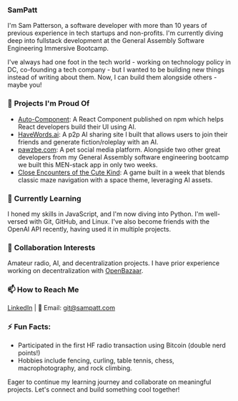 ### SamPatt

I'm Sam Patterson, a software developer with more than 10 years of previous experience in tech startups and non-profits. I'm currently diving deep into fullstack development at the General Assembly Software Engineering Immersive Bootcamp. 

I've always had one foot in the tech world - working on technology policy in DC, co-founding a tech company - but I wanted to be building new things instead of writing about them. Now, I can build them alongside others - maybe you!

### 🔭 **Projects I'm Proud Of**
  - [Auto-Component](https://github.com/TimHuitt/auto-component): A React Component published on npm which helps React developers build their UI using AI.
  - [HaveWords.ai](https://github.com/SamPatt/HaveWords.ai): A p2p AI sharing site I built that allows users to join their friends and generate fiction/roleplay with an AI.
  - [pawzbe.com](https://github.com/SamPatt/pawzbe): A pet social media platform. Alongside two other great developers from my General Assembly software engineering bootcamp we built this MEN-stack app in only two weeks.
  - [Close Encounters of the Cute Kind](https://github.com/SamPatt/close-encounters-of-the-cute-kind): A game built in a week that blends classic maze navigation with a space theme, leveraging AI assets.

### 🌱 **Currently Learning** 
I honed my skills in JavaScript, and I'm now diving into Python. I'm well-versed with Git, GitHub, and Linux. I've also become friends with the OpenAI API recently, having used it in multiple projects.

### 👯 **Collaboration Interests** 
Amateur radio, AI, and decentralization projects. I have prior experience working on decentralization with [OpenBazaar](https://github.com/OpenBazaar).

### 📫 **How to Reach Me** 
[LinkedIn](https://www.linkedin.com/in/sampatt-dev/) | 📧 Email: [git@sampatt.com](mailto:git@sampatt.com)


### ⚡ **Fun Facts**: 
  - Participated in the first HF radio transaction using Bitcoin (double nerd points!)
  - Hobbies include fencing, curling, table tennis, chess, macrophotography, and rock climbing.

Eager to continue my learning journey and collaborate on meaningful projects. Let's connect and build something cool together!
